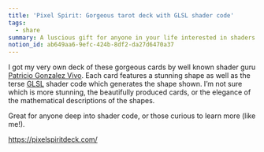```yaml
---
title: 'Pixel Spirit: Gorgeous tarot deck with GLSL shader code'
tags:
  - share
summary: A luscious gift for anyone in your life interested in shaders. Maybe yourself?
notion_id: ab649aa6-9efc-424b-8df2-da27d6470a37
---
```

I got my very own deck of these gorgeous cards by well known shader guru [Patricio Gonzalez Vivo](http://patriciogonzalezvivo.com/). Each card features a stunning shape as well as the terse [GLSL](https://developer.mozilla.org/en-US/docs/Games/Techniques/3D_on_the_web/GLSL_Shaders) shader code which generates the shape shown. I’m not sure which is more stunning, the beautifully produced cards, or the elegance of the mathematical descriptions of the shapes.

Great for anyone deep into shader code, or those curious to learn more (like me!).

<https://pixelspiritdeck.com/>
